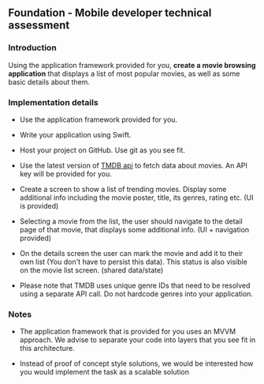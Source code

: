 ##  Foundation  -  Mobile  developer  technical  assessment



###  Introduction


Using the application framework provided for you, **create  a  movie  browsing  application** that displays a list of most popular movies, as well as some basic details about them.



###  Implementation  details


-  Use  the  application  framework  provided  for  you.

-  Write  your  application  using  Swift.

-  Host  your  project  on  GitHub.  Use  git  as  you  see  fit.

-  Use  the  latest  version  of  [TMDB  api](https://developers.themoviedb.org/3/getting-started/introduction)  to  fetch  data  about  movies.  An  API  key  will  be  provided  for  you.

-  Create  a  screen  to  show  a  list  of  trending  movies.  Display  some  additional  info  including  the  movie  poster,  title,  its  genres, rating etc. (UI is provided)

-  Selecting  a  movie  from  the  list,  the  user  should  navigate  to  the  detail  page  of  that  movie,  that  displays  some  additional  info. (UI + navigation provided)

- On the details screen the user can mark the movie and add it to their own list (You don't have to persist this data). This status is also visible on the movie list screen. (shared data/state)

-  Please  note  that  TMDB  uses  unique  genre  IDs  that  need  to  be  resolved  using  a  separate  API  call.  Do  not  hardcode  genres  into  your  application.



###  Notes
-  The  application  framework  that  is  provided  for  you  uses  an  MVVM  approach.  We  advise  to  separate  your  code  into  layers  that  you  see  fit  in  this  architecture.

- Instead of proof of concept style solutions, we would be interested how you would implement the task as a scalable solution


